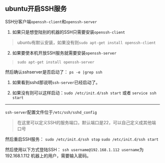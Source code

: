 ## ubuntu开启SSH服务

SSH分客户端`openssh-client`和`openssh-server`

1. 如果只是想登陆别的机器的SSH只需要安装`openssh-client`
> ubuntu有默认安装，如果没有则`sudo apt-get install openssh-client`

2. 如果要使本机开放SSH服务就需要安装`openssh-server`
> `sudo apt-get install openssh-server`

然后确认sshserver是否启动了：
`ps -e |grep ssh`
1. 如果看到sshd那说明`ssh-server`已经启动了。

2. 如果没有则可以这样启动：`sudo /etc/init.d/ssh start` 或者 `service ssh start`

-----------------------------------------------

`ssh-server`配置文件位于`/etc/ssh/sshd_config`
> 在这里可以定义SSH的服务端口，默认端口是22，可以自己定义成其他端口号

然后重启SSH服务：
`sudo /etc/init.d/ssh stop`
`sudo /etc/init.d/ssh start`

然后使用以下方式登陆SSH：
`ssh username@192.168.1.112 username`为192.168.1.112 机器上的用户，需要输入密码。
